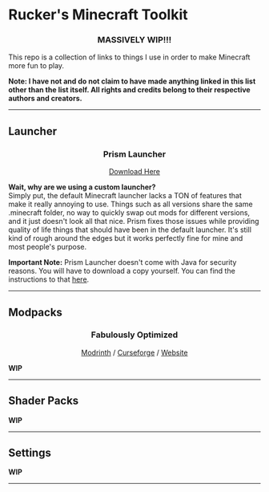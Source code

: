 # Rucker's Minecraft Toolkit
<h3 align="center"><b>MASSIVELY WIP!!!</h3></b>  

This repo is a collection of links to things I use in order to make Minecraft more fun to play.  
  
<b>Note: I have not and do not claim to have made anything linked in this list other than the list itself. All rights and credits belong to their respective authors and creators.</b>  

--------------------
## Launcher
<h3 align="center">Prism Launcher</h3>  
<p align="center"><a href="https://github.com/PrismLauncher/PrismLauncher/releases/latest" target="_blank">Download Here</a></p>  
  
<b>Wait, why are we using a custom launcher?</b>  
Simply put, the default Minecraft launcher lacks a TON of features that make it really annoying to use. Things such as all versions share the same .minecraft folder, no way to quickly swap out mods for different versions, and it just doesn't look all that nice. Prism fixes those issues while providing quality of life things that should have been in the default launcher. It's still kind of rough around the edges but it works perfectly fine for mine and most people's purpose.

<b>Important Note:</b> Prism Launcher doesn't come with Java for security reasons. You will have to download a copy yourself. You can find the instructions to that [here](https://prismlauncher.org/wiki/getting-started/installing-java/).

--------------------
## Modpacks
<h3 align="center">Fabulously Optimized</h3>  
<p align="center"><a href="https://modrinth.com/modpack/fabulously-optimized" target="_blank">Modrinth</a> / <a href="https://www.curseforge.com/minecraft/modpacks/fabulously-optimized" target="_blank">Curseforge</a> / <a href="https://fabulously-optimized.gitbook.io/modpack/" target="_blank">Website</a></p>

<b>WIP</b>

--------------------
## Shader Packs

<b>WIP</b>

--------------------
## Settings

<b>WIP</b>

--------------------

